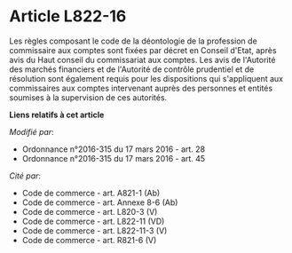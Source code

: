 # Article L822-16

Les règles composant le code de la déontologie de la profession de commissaire aux comptes sont fixées par décret en Conseil
d'Etat, après avis du Haut conseil du commissariat aux comptes. Les avis de l'Autorité des marchés financiers et de
l'Autorité de contrôle prudentiel et de résolution sont également requis pour les dispositions qui s'appliquent aux
commissaires aux comptes intervenant auprès des personnes et entités soumises à la supervision de ces autorités.

**Liens relatifs à cet article**

_Modifié par_:

  - Ordonnance n°2016-315 du 17 mars 2016 - art. 28
  - Ordonnance n°2016-315 du 17 mars 2016 - art. 45

_Cité par_:

  - Code de commerce - art. A821-1 (Ab)
  - Code de commerce - art. Annexe 8-6 (Ab)
  - Code de commerce - art. L820-3 (V)
  - Code de commerce - art. L822-11 (VD)
  - Code de commerce - art. L822-11-3 (V)
  - Code de commerce - art. R821-6 (V)
